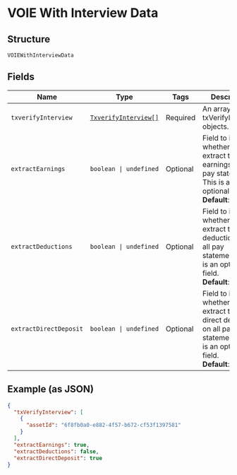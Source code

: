 
# VOIE With Interview Data

## Structure

`VOIEWithInterviewData`

## Fields

| Name | Type | Tags | Description |
|  --- | --- | --- | --- |
| `txverifyInterview` | [`TxverifyInterview[]`](../../doc/models/txverify-interview.md) | Required | An array of txVerifyInterview objects. |
| `extractEarnings` | `boolean \| undefined` | Optional | Field to indicate whether to extract the earnings on all pay statements. This is an optional field.<br>**Default**: `true` |
| `extractDeductions` | `boolean \| undefined` | Optional | Field to indicate whether to extract the deductions on all pay statements. This is an optional field.<br>**Default**: `false` |
| `extractDirectDeposit` | `boolean \| undefined` | Optional | Field to indicate whether to extract the direct deposits on all pay statements. This is an optional field.<br>**Default**: `true` |

## Example (as JSON)

```json
{
  "txVerifyInterview": [
    {
      "assetId": "6f8fb0a0-e882-4f57-b672-cf53f1397581"
    }
  ],
  "extractEarnings": true,
  "extractDeductions": false,
  "extractDirectDeposit": true
}
```

